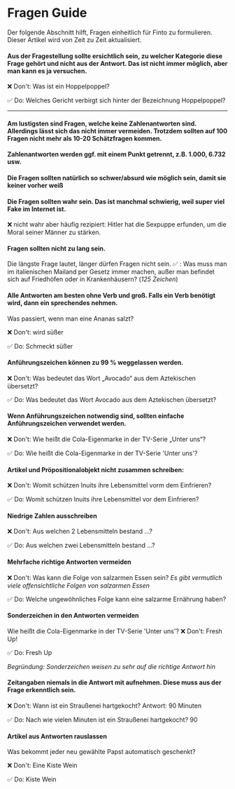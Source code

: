 # Fragen Guide

Der folgende Abschnitt hilft, Fragen einheitlich für Finto zu formulieren. Dieser Artikel wird von Zeit zu Zeit aktualisiert. 


#### Aus der Fragestellung sollte ersichtlich sein, zu welcher Kategorie diese Frage gehört und nicht aus der Antwort. Das ist nicht immer möglich, aber man kann es ja versuchen. 

❌ Don't: Was ist ein Hoppelpoppel? 

✅ Do: Welches Gericht verbirgt sich hinter der Bezeichnung Hoppelpoppel?

------
####  Am lustigsten sind Fragen, welche keine Zahlenantworten sind. Allerdings lässt sich das nicht immer vermeiden. Trotzdem sollten auf 100 Fragen nicht mehr als 10-20 Schätzfragen kommen. 


#### Zahlenantworten werden ggf. mit einem Punkt getrennt, z.B. 1.000, 6.732 usw. 


#### Die Fragen sollten natürlich so schwer/absurd wie möglich sein, damit sie keiner vorher weiß 


#### Die Fragen sollten wahr sein. Das ist manchmal schwierig, weil super viel Fake im Internet ist.
❌ nicht wahr aber häufig rezipiert: Hitler hat die Sexpuppe erfunden, um die Moral seiner Männer zu stärken. 


#### Fragen sollten nicht zu lang sein. 
Die längste Frage lautet, länger dürfen Fragen nicht sein.
✅ :  Was muss man im italienischen Mailand per Gesetz immer machen, außer man befindet sich auf Friedhöfen oder in Krankenhäusern? (*125 Zeichen*)


#### Alle Antworten am besten ohne Verb und groß. Falls ein Verb benötigt wird, dann ein sprechendes nehmen.
Was passiert, wenn man eine Ananas salzt? 

❌ Don't: wird süßer

✅ Do: Schmeckt süßer


####  Anführungszeichen können zu 99 % weggelassen werden.
❌ Don't: Was bedeutet das Wort „Avocado“ aus dem Aztekischen übersetzt?

✅ Do: Was bedeutet das Wort Avocado aus dem Aztekischen übersetzt?


#### Wenn Anführungszeichen notwendig sind, sollten einfache Anführungszeichen verwendet werden.
❌ Don't: Wie heißt die Cola-Eigenmarke in der TV-Serie „Unter uns“? 

✅ Do: Wie heißt die Cola-Eigenmarke in der TV-Serie 'Unter uns'? 


#### Artikel und Pröpositionalobjekt nicht zusammen schreiben:
❌ Don't: Womit schützen Inuits ihre Lebensmittel vorm dem Einfrieren?

✅ Do: Womit schützen Inuits ihre Lebensmittel vor dem Einfrieren?


#### Niedrige Zahlen ausschreiben
❌ Don't: Aus welchen 2 Lebensmitteln bestand …? 

✅ Do: Aus welchen zwei Lebensmitteln bestand …? 


#### Mehrfache richtige Antworten vermeiden
❌ Don't: Was kann die Folge von salzarmen Essen sein? 
*Es gibt vermutlich viele offensichtliche Folgen von salzarmen Essen*


✅ Do: Welche ungewöhnliches Folge kann eine salzarme Ernährung haben?


####  Sonderzeichen in den Antworten vermeiden
Wie heißt die Cola-Eigenmarke in der TV-Serie 'Unter uns'?
❌ Don't: Fresh Up!

✅ Do: Fresh Up

*Begründung: Sonderzeichen weisen zu sehr auf die richtige Antwort hin*


#### Zeitangaben niemals in die Antwort mit aufnehmen. Diese muss aus der Frage erkenntlich sein.
❌ Don't: Wann ist ein Straußenei hartgekocht? Antwort: 90 Minuten

✅ Do: Nach wie vielen Minuten ist ein Straußenei hartgekocht? 90


#### Artikel aus Antworten rauslassen
Was bekommt jeder neu gewählte Papst automatisch geschenkt? 

❌ Don't: Eine Kiste Wein

✅ Do: Kiste Wein

